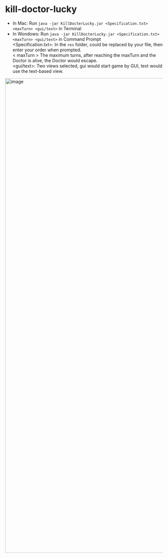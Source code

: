 # kill-doctor-lucky
* In Mac: Run `java -jar KillDocterLucky.jar <Specification.txt> <maxTurn> <gui/text>` in Terminal
* In Wondows: Run `java -jar KillDocterLucky.jar <Specification.txt> <maxTurn> <gui/text>` in Command Prompt  
<Specification.txt>: In the `res` folder, could be replaced by your file, then enter your order when prompted.  
< maxTurn > The maximum turns, after reaching the maxTurn and the Doctor is alive, the Doctor would escape.  
<gui/text>: Two views selected, gui would start game by GUI, text would use the text-based view.
<img width="1512" alt="image" src="https://github.com/KaiLi0822/kill-doctor-lucky/assets/33022992/b2536d11-22c2-48ce-bdb0-b7cbcf2017a0">
